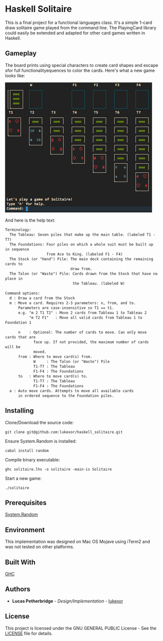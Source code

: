 # Haskell Solitaire

This is a final project for a functional languages class. It's a simple 1-card
draw solitaire game played from the command line. The PlayingCard library could
easily be extended and adapted for other card games written in Haskell.

## Gameplay

The board prints using special characters to create card shapes and escape sfor
full functionalityequences to color the cards. Here's what a new game looks
like:

![New Game Board](new_game_board.png)

And here is the help text:
```text
Terminology:
  The Tableau: Seven piles that make up the main table. (labeled T1 - T7)
  The Foundations: Four piles on which a whole suit must be built up in sequence
                   from Ace to King. (labeled F1 - F4)
  The Stock (or "Hand") Pile: The main deck containing the remaining cards to
                              draw from.
  The Talon (or "Waste") Pile: Cards drawn from the Stock that have no place in
                               the Tableau. (labeled W)

Command options:
  d : Draw a card from the Stock
  m : Move a card. Requires 2-3 parameters: n, from, and to.
      Parameters are case-insensitive so T1 == t1.
      e.g. "m 2 T1 T2" : Move 2 cards from Tableau 1 to Tableau 2
           "m T2 F1"   : Move all valid cards from Tableau 1 to Foundation 1

      n    : Optional: The number of cards to move. Can only move cards that are
             face up. If not provided, the maximum number of cards will be
             moved.
      from : Where to move card(s) from.
             W     : The Talon (or "Waste") Pile
             T1-T7 : The Tableau
             F1-F4 : The Foundations
      to   : Where to move card(s) to.
             T1-T7 : The Tableau
             F1-F4 : The Foundations
  a : Auto move cards. Attempts to move all available cards
      in ordered sequence to the Foundation piles.
```

## Installing

Clone/Download the source code:
```
git clone git@github.com:lukexor/haskell_solitaire.git
```

Ensure System.Random is installed:
```
cabal install random
```

Compile binary executable:
```
ghc solitaire.lhs -o solitaire -main-is Solitaire
```

Start a new game:
```
./solitaire
```

## Prerequisites

[System.Random](http://hackage.haskell.org/package/random-1.1/docs/System-Random.html)

## Environment

This implementation was designed on Mac OS Mojave using iTerm2 and was not
tested on other platforms.

## Built With

[GHC](https://www.haskell.org/ghc/)

## Authors

* **Lucas Petherbridge** - *Design/Implementation* - [lukexor](https://github.com/lukexor/)

## License

This project is licensed under the GNU GENERAL PUBLIC License - See the
[LICENSE](LICENSE) file for details.
